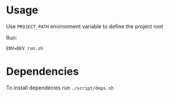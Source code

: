 # Usage

Use `PROJECT_PATH` environment variable to define the project root

Run:

```
ENV=DEV run.sh
```

# Dependencies

To install dependecies run `./script/deps.sh`